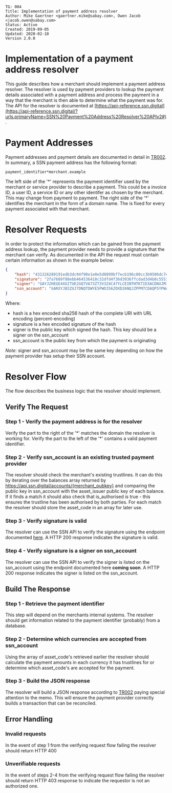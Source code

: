```
TG: 004
Title: Implementation of payment address resolver
Author: Mike Gaertner <gaertner.mike@sabay.com>, Owen Jacob <jacob.owen@sabay.com>
Status: Active
Created: 2019-09-05
Updated: 2020-02-10
Version 2.0.0
```

Implementation of a payment address resolver
============================================

This guide describes how a merchant should implement a payment address resolver. The resolver is used by payment providers to lookup the payment details associated with a payment address and process the payment in a way that the merchant is then able to determine what the payment was for. The API for the resolver is documented at [https://api-reference.ssn.digital](https://api-reference.ssn.digital/?urls.primaryName=SSN%20Payment%20Address%20Resolver%20APIv2#).

# Payment Addresses

Payment addresses and payment details are documented in detail in [TR002](/tr/tr002.md). In summary, a SSN payment address has the following format:

`payment_identifier*merchant.example`

The left side of the '\*' represents the payment identifier used by the merchant or service provider to describe a payment. This could be a invoice ID, a user ID, a service ID or any other identifer as chosen by the merchant. This may change from payment to payment. The right side of the '\*' identifies the merchant in the form of a domain name. The is fixed for every payment associated with that merchant.

# Resolver Requests

In order to protect the information which can be gained from the payment address lookup, the payment provider needs to provide a signature that the merchant can verify. As documented in the API the request must contain certain information as shown in the example below:

```json
{
    "hash": "431326289191edb3dc94f90e1e0e5d8899bf7ecb196c00cc3b9506dc7ed05eff",
    "signature": "2fa7689f88ebb464536418c32dfd4f36d3936ffcdad3d4b8c55531963bd1645dabdb431b7db6f56dd940e591e8f2a65c7776f3254e892c96a183179fb2fb8c0d",
    "signer": "GAYJ2HEGE4XGITUE2GQ7VA73ZT3V3Z4C47YLCEINTHTKTIEXACDNXJM3",
    "ssn_account": "GARXYJB3ZUJ7DNQTDWYE5PWO356ZOXD26NQJZPPM7CDAQP5YPWAWHD36"
}
```

Where:
* hash is a hex encoded sha256 hash of the complete URI with URL encoding (percent-encoding)
* signature is a hex encoded signature of the hash
* signer is the public key which signed the hash. This key should be a signer on the ssn_account
* ssn_account is the public key from which the payment is originating

*Note*: signer and ssn_account may be the same key depending on how the payment provider has setup their SSN account.

# Resolver Flow

The flow describes the business logic that the resolver should implement.

## Verify The Request

### Step 1 - Verify the payment address is for the resolver

Verify the part to the right of the '\*' matches the domain the resolver is working for. Verify the part to the left of the '\*' contains a valid payment identifier.

### Step 2 - Verify ssn_account is an existing trusted payment provider

The resolver should check the merchant's existing trustlines. It can do this by iterating over the balances array returned by https://api.ssn.digital/accounts/{merchant_pubkey} and comparing the public key in ssn_account with the asset_issuer public key of each balance. If it finds a match it should also check that is_authorised is true - this ensures the trustline has been authorised by both parties. For each match the resolver should store the asset_code in an array for later use.

### Step 3 - Verify signature is valid

The resolver can use the SSN API to verify the signature using the endpoint documented [here](https://api-reference.ssn.digital/?urls.primaryName=SSN%20API#/verify/post_verify_signature). A HTTP 200 response indicates the signature is valid.

### Step 4 - Verify signature is a signer on ssn_account

The resolver can use the SSN API to verify the signer is listed on the ssn_account using the endpoint documented here **coming soon**. A HTTP 200 response indicates the signer is listed on the ssn_account.

## Build The Response

### Step 1 - Retrieve the payment identifier

This step will depend on the merchants internal systems. The resolver should get information related to the payment identifier (probably) from a database.

### Step 2 - Determine which currencies are accepted from ssn_account

Using the array of asset_code's retrieved earlier the resolver should calculate the payment amounts in each currency it has trustlines for or determine which asset_code's are accepted for the payment.

### Step 3 - Build the JSON response

The resolver will build a JSON response according to [TR002](/tr/tr002.md) paying special attention to the memo. This will ensure the payment provider correctly builds a transaction that can be reconciled.

## Error Handling

### Invalid requests

In the event of step 1 from the verifying request flow failing the resolver should return HTTP 400

### Unverifiable requests

In the event of steps 2-4 from the verifying request flow failing the resolver should return HTTP 403 response to indicate the requestor is not an authorized one.